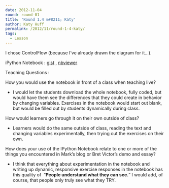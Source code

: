 ```yaml
---
date: 2012-11-04
round: round-01
title: 'Round 1.4 &#8211; Katy'
author: Katy Huff
permalink: /2012/11/round-1-4-katy/
tags:
  - Lesson
---
```

I chose ControlFlow (because I&#8217;ve already drawn the diagram for it&#8230;).

iPython Notebook : [gist][1] , [nbviewer][2]

Teaching Questions :

How you would use the notebook in front of a class when teaching live?

*   I would let the students download the whole notebook, fully coded, but would have them see the differences that they could create in behavior by changing variables. Exercises in the notebook would start out blank, but would be filled out by students dynamically during class.

How would learners go through it on their own outside of class?

*   Learners would do the same outside of class, reading the text and changing variables experimentally, then trying out the exercises on their own.

How does your use of the IPython Notebook relate to one or more of the things you encountered in Mark’s blog or Bret Victor’s demo and essay?

*   I think that everything about experimentation in the notebook and writing up dynamic, responsive exercise responses in the notebook has this quality of  &#8220;**People understand what they can see.**&#8221; I would add, of course, that people only truly see what they TRY.

 [1]: https://raw.github.com/gist/4013292/3bf13c7c167ea255944e4ddcab6210a8999d9edf/ControlFlow.ipynb
 [2]: http://nbviewer.ipython.org/4013292/
